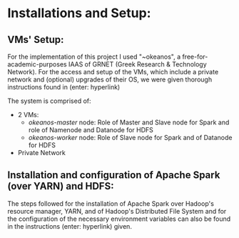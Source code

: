# Installations and Setup:
## VMs' Setup:
For the implementation of this project I used "~okeanos", a free-for-academic-purposes IAAS of GRNET (Greek Research & Technology Network). For the access and setup of the VMs, which include a private network and (optional) upgrades of their OS, we were given thorough instructions found in (enter: hyperlink)

The system is comprised of:
- 2 VMs:
  - _okeanos-master_ node: Role of Master and Slave node for Spark and role of Namenode and Datanode for HDFS
  - _okeanos-worker_ node: Role of Slave node for Spark and of Datanode for HDFS
- Private Network

## Installation and configuration of Apache Spark (over YARN) and HDFS:
The steps followed for the installation of Apache Spark over Hadoop's resource manager, YARN, and of Hadoop's Distributed File System and for the configuration of the necessary environment variables can also be found in the instructions (enter: hyperlink) given.
